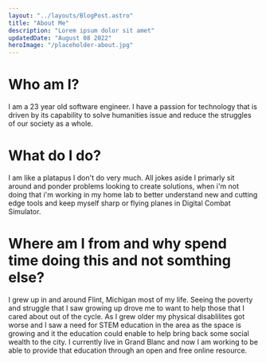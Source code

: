 ```yaml
---
layout: "../layouts/BlogPost.astro"
title: "About Me"
description: "Lorem ipsum dolor sit amet"
updatedDate: "August 08 2022"
heroImage: "/placeholder-about.jpg"
---
```


# Who am I?
I am a 23 year old software engineer. I have a passion for technology that is driven by its capability to solve humanities issue and reduce the struggles of our society as a whole.

# What do I do?
I am like a platapus I don't do very much. All jokes aside I primarly sit around and ponder problems looking to create solutions, when i'm not doing that i'm working in my home lab to better understand new and cutting edge tools and keep myself sharp or flying planes in Digital Combat Simulator.

# Where am I from and why spend time doing this and not somthing else?
I grew up in and around Flint, Michigan most of my life. Seeing the poverty and struggle that I saw growing up drove me to want to help those that I cared about out of the cycle. As I grew older my physical disablilites got worse and I saw a need for STEM education in the area as the space is growing and it the education could enable to help bring back some social wealth to the city. I currently live in Grand Blanc and now I am working to be able to provide that education through an open and free online resource.